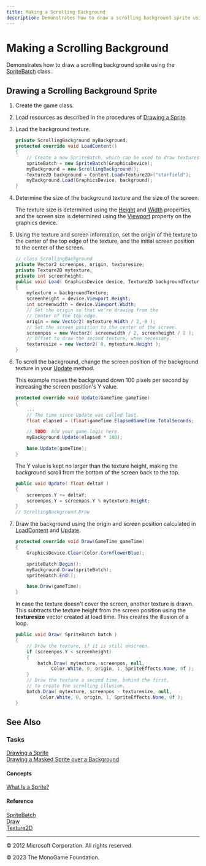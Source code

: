 ```yaml
---
title: Making a Scrolling Background
description: Demonstrates how to draw a scrolling background sprite using the SpriteBatch class
---
```


# Making a Scrolling Background

Demonstrates how to draw a scrolling background sprite using the [SpriteBatch](xref:Microsoft.Xna.Framework.Graphics.SpriteBatch) class.

## Drawing a Scrolling Background Sprite

1. Create the game class.

2. Load resources as described in the procedures of [Drawing a Sprite](HowTo_Draw_A_Sprite.md).

3. Load the background texture.

    ```csharp
    private ScrollingBackground myBackground;
    protected override void LoadContent()
    {
        // Create a new SpriteBatch, which can be used to draw textures.
        spriteBatch = new SpriteBatch(GraphicsDevice);
        myBackground = new ScrollingBackground();
        Texture2D background = Content.Load<Texture2D>("starfield");
        myBackground.Load(GraphicsDevice, background);
    }
    ```

4. Determine the size of the background texture and the size of the screen.

   The texture size is determined using the [Height](xref:Microsoft.Xna.Framework.Graphics.Texture2D.Height) and [Width](xref:Microsoft.Xna.Framework.Graphics.Texture2D.Width) properties, and the screen size is determined using the [Viewport](xref:Microsoft.Xna.Framework.Graphics.GraphicsDevice.Viewport) property on the graphics device.

5. Using the texture and screen information, set the origin of the texture to the center of the top edge of the texture, and the initial screen position to the center of the screen.

    ```csharp
    // class ScrollingBackground
    private Vector2 screenpos, origin, texturesize;
    private Texture2D mytexture;
    private int screenheight;
    public void Load( GraphicsDevice device, Texture2D backgroundTexture )
    {
        mytexture = backgroundTexture;
        screenheight = device.Viewport.Height;
        int screenwidth = device.Viewport.Width;
        // Set the origin so that we're drawing from the 
        // center of the top edge.
        origin = new Vector2( mytexture.Width / 2, 0 );
        // Set the screen position to the center of the screen.
        screenpos = new Vector2( screenwidth / 2, screenheight / 2 );
        // Offset to draw the second texture, when necessary.
        texturesize = new Vector2( 0, mytexture.Height );
    }
    ```

6. To scroll the background, change the screen position of the background texture in your [Update](xref:Microsoft.Xna.Framework.Game.Update) method.

   This example moves the background down 100 pixels per second by increasing the screen position's Y value.

    ```csharp
    protected override void Update(GameTime gameTime)
    {
        ...
        // The time since Update was called last.
        float elapsed = (float)gameTime.ElapsedGameTime.TotalSeconds;
    
        // TODO: Add your game logic here.
        myBackground.Update(elapsed * 100);
    
        base.Update(gameTime);
    }
    ```

    The Y value is kept no larger than the texture height, making the background scroll from the bottom of the screen back to the top.

    ```csharp
    public void Update( float deltaY )
    {
        screenpos.Y += deltaY;
        screenpos.Y = screenpos.Y % mytexture.Height;
    }
    // ScrollingBackground.Draw
    ```

7. Draw the background using the origin and screen position calculated in [LoadContent](xref:Microsoft.Xna.Framework.Game.LoadContent) and [Update](xref:Microsoft.Xna.Framework.Game.Update).

    ```csharp
    protected override void Draw(GameTime gameTime)
    {
        GraphicsDevice.Clear(Color.CornflowerBlue);
    
        spriteBatch.Begin();
        myBackground.Draw(spriteBatch);
        spriteBatch.End();
    
        base.Draw(gameTime);
    }
    ```

    In case the texture doesn't cover the screen, another texture is drawn. This subtracts the texture height from the screen position using the **texturesize** vector created at load time. This creates the illusion of a loop.

    ```csharp
    public void Draw( SpriteBatch batch )
    {
        // Draw the texture, if it is still onscreen.
        if (screenpos.Y < screenheight)
        {
            batch.Draw( mytexture, screenpos, null,
                 Color.White, 0, origin, 1, SpriteEffects.None, 0f );
        }
        // Draw the texture a second time, behind the first,
        // to create the scrolling illusion.
        batch.Draw( mytexture, screenpos - texturesize, null,
             Color.White, 0, origin, 1, SpriteEffects.None, 0f );
    }
    ```

## See Also

### Tasks

[Drawing a Sprite](HowTo_Draw_A_Sprite.md)  
[Drawing a Masked Sprite over a Background](HowTo_Draw_Sprite_Background.md)  

#### Concepts

[What Is a Sprite?](./../../whatis/WhatIs_Sprite.md)

#### Reference

[SpriteBatch](xref:Microsoft.Xna.Framework.Graphics.SpriteBatch)  
[Draw](xref:Microsoft.Xna.Framework.Graphics.SpriteBatch.Draw)  
[Texture2D](xref:Microsoft.Xna.Framework.Graphics.Texture2D)  

---

© 2012 Microsoft Corporation. All rights reserved.  

© 2023 The MonoGame Foundation.
